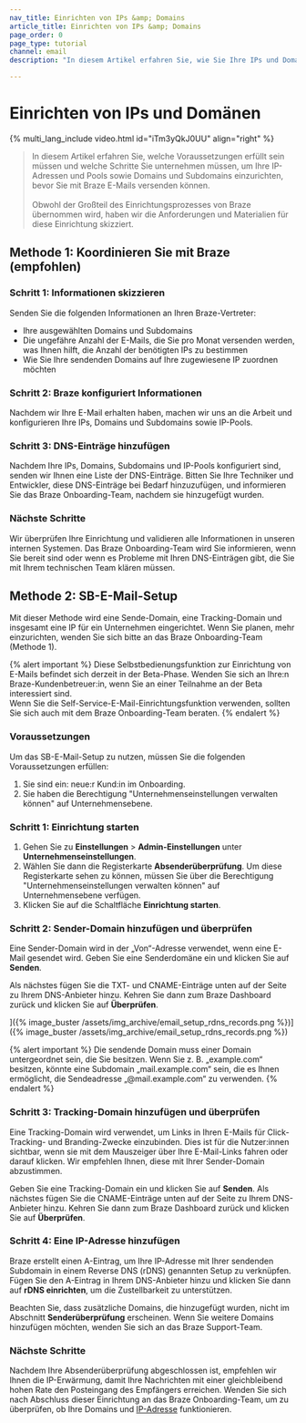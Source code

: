 ```yaml
---
nav_title: Einrichten von IPs &amp; Domains
article_title: Einrichten von IPs &amp; Domains
page_order: 0
page_type: tutorial
channel: email
description: "In diesem Artikel erfahren Sie, wie Sie Ihre IPs und Domains für den Versand von E-Mails über Braze einrichten."

---
```


# Einrichten von IPs und Domänen

{% multi_lang_include video.html id="iTm3yQkJ0UU" align="right"  %}

> In diesem Artikel erfahren Sie, welche Voraussetzungen erfüllt sein müssen und welche Schritte Sie unternehmen müssen, um Ihre IP-Adressen und Pools sowie Domains und Subdomains einzurichten, bevor Sie mit Braze E-Mails versenden können.<br><br>Obwohl der Großteil des Einrichtungsprozesses von Braze übernommen wird, haben wir die Anforderungen und Materialien für diese Einrichtung skizziert.

## Methode 1: Koordinieren Sie mit Braze (empfohlen)

### Schritt 1: Informationen skizzieren

Senden Sie die folgenden Informationen an Ihren Braze-Vertreter:

* Ihre ausgewählten Domains und Subdomains
* Die ungefähre Anzahl der E-Mails, die Sie pro Monat versenden werden, was Ihnen hilft, die Anzahl der benötigten IPs zu bestimmen
* Wie Sie Ihre sendenden Domains auf Ihre zugewiesene IP zuordnen möchten

### Schritt 2: Braze konfiguriert Informationen

Nachdem wir Ihre E-Mail erhalten haben, machen wir uns an die Arbeit und konfigurieren Ihre IPs, Domains und Subdomains sowie IP-Pools.

### Schritt 3: DNS-Einträge hinzufügen

Nachdem Ihre IPs, Domains, Subdomains und IP-Pools konfiguriert sind, senden wir Ihnen eine Liste der DNS-Einträge. Bitten Sie Ihre Techniker und Entwickler, diese DNS-Einträge bei Bedarf hinzuzufügen, und informieren Sie das Braze Onboarding-Team, nachdem sie hinzugefügt wurden.

### Nächste Schritte

Wir überprüfen Ihre Einrichtung und validieren alle Informationen in unseren internen Systemen. Das Braze Onboarding-Team wird Sie informieren, wenn Sie bereit sind oder wenn es Probleme mit Ihren DNS-Einträgen gibt, die Sie mit Ihrem technischen Team klären müssen.

## Methode 2: SB-E-Mail-Setup

Mit dieser Methode wird eine Sende-Domain, eine Tracking-Domain und insgesamt eine IP für ein Unternehmen eingerichtet. Wenn Sie planen, mehr einzurichten, wenden Sie sich bitte an das Braze Onboarding-Team (Methode 1).

{% alert important %}
Diese Selbstbedienungsfunktion zur Einrichtung von E-Mails befindet sich derzeit in der Beta-Phase. Wenden Sie sich an Ihre:n Braze-Kundenbetreuer:in, wenn Sie an einer Teilnahme an der Beta interessiert sind.<br>Wenn Sie die Self-Service-E-Mail-Einrichtungsfunktion verwenden, sollten Sie sich auch mit dem Braze Onboarding-Team beraten.
{% endalert %}

### Voraussetzungen

Um das SB-E-Mail-Setup zu nutzen, müssen Sie die folgenden Voraussetzungen erfüllen:

1. Sie sind ein: neue:r Kund:in im Onboarding.
2. Sie haben die Berechtigung "Unternehmenseinstellungen verwalten können" auf Unternehmensebene.

### Schritt 1: Einrichtung starten

1. Gehen Sie zu **Einstellungen** > **Admin-Einstellungen** unter **Unternehmenseinstellungen**. 
2. Wählen Sie dann die Registerkarte **Absenderüberprüfung**. Um diese Registerkarte sehen zu können, müssen Sie über die Berechtigung "Unternehmenseinstellungen verwalten können" auf Unternehmensebene verfügen.
3. Klicken Sie auf die Schaltfläche **Einrichtung starten**.

### Schritt 2: Sender-Domain hinzufügen und überprüfen

Eine Sender-Domain wird in der „Von“-Adresse verwendet, wenn eine E-Mail gesendet wird. Geben Sie eine Senderdomäne ein und klicken Sie auf **Senden**. 

Als nächstes fügen Sie die TXT- und CNAME-Einträge unten auf der Seite zu Ihrem DNS-Anbieter hinzu. Kehren Sie dann zum Braze Dashboard zurück und klicken Sie auf **Überprüfen**.

]({% image_buster /assets/img_archive/email_setup_rdns_records.png %})]({% image_buster /assets/img_archive/email_setup_rdns_records.png %})

{% alert important %}
Die sendende Domain muss einer Domain untergeordnet sein, die Sie besitzen. Wenn Sie z. B. „example.com“ besitzen, könnte eine Subdomain „mail.example.com“ sein, die es Ihnen ermöglicht, die Sendeadresse „@mail.example.com“ zu verwenden.
{% endalert %}

### Schritt 3: Tracking-Domain hinzufügen und überprüfen

Eine Tracking-Domain wird verwendet, um Links in Ihren E-Mails für Click-Tracking- und Branding-Zwecke einzubinden. Dies ist für die Nutzer:innen sichtbar, wenn sie mit dem Mauszeiger über Ihre E-Mail-Links fahren oder darauf klicken. Wir empfehlen Ihnen, diese mit Ihrer Sender-Domain abzustimmen.

Geben Sie eine Tracking-Domain ein und klicken Sie auf **Senden**. Als nächstes fügen Sie die CNAME-Einträge unten auf der Seite zu Ihrem DNS-Anbieter hinzu. Kehren Sie dann zum Braze Dashboard zurück und klicken Sie auf **Überprüfen**.

### Schritt 4: Eine IP-Adresse hinzufügen

Braze erstellt einen A-Eintrag, um Ihre IP-Adresse mit Ihrer sendenden Subdomain in einem Reverse DNS (rDNS) genannten Setup zu verknüpfen. Fügen Sie den A-Eintrag in Ihrem DNS-Anbieter hinzu und klicken Sie dann auf **rDNS einrichten**, um die Zustellbarkeit zu unterstützen.

Beachten Sie, dass zusätzliche Domains, die hinzugefügt wurden, nicht im Abschnitt **Senderüberprüfung** erscheinen. Wenn Sie weitere Domains hinzufügen möchten, wenden Sie sich an das Braze Support-Team.

### Nächste Schritte

Nachdem Ihre Absenderüberprüfung abgeschlossen ist, empfehlen wir Ihnen die IP-Erwärmung, damit Ihre Nachrichten mit einer gleichbleibend hohen Rate den Posteingang des Empfängers erreichen. Wenden Sie sich nach Abschluss dieser Einrichtung an das Braze Onboarding-Team, um zu überprüfen, ob Ihre Domains und [IP-Adresse]({{site.baseurl}}/user_guide/message_building_by_channel/email/email_setup/ip_warming/) funktionieren.

